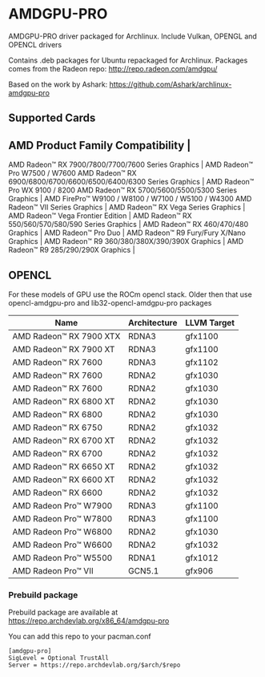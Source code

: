 # AMDGPU-PRO

AMDGPU-PRO driver packaged for Archlinux. Include Vulkan, OPENGL and OPENCL drivers

Contains .deb packages for Ubuntu repackaged for Archlinux. Packages comes from the Radeon repo: http://repo.radeon.com/amdgpu/ 

Based on the work by Ashark: https://github.com/Ashark/archlinux-amdgpu-pro

## Supported Cards

AMD Product Family Compatibility                                    |                                                    
-----
AMD Radeon™ RX 7900/7800/7700/7600 Series Graphics                  |     AMD Radeon™ Pro W7500 / W7600
AMD Radeon™ RX 6900/6800/6700/6600/6500/6400/6300 Series Graphics   |     AMD Radeon™ Pro WX 9100 / 8200
AMD Radeon™ RX 5700/5600/5500/5300 Series Graphics                  |     AMD FirePro™ W9100 / W8100 / W7100 / W5100 / W4300
AMD Radeon™ VII Series Graphics​                                     |
AMD Radeon™ RX Vega Series Graphics                                 |
AMD Radeon™ Vega Frontier Edition                                   |
AMD Radeon™ RX 550/560/570/580/590 Series Graphics                  |
AMD Radeon™ RX 460/470/480 Graphics                                 |
AMD Radeon™ Pro Duo                                                 |
AMD Radeon™ R9 Fury/Fury X/Nano Graphics                            |
AMD Radeon™ R9 360/380/380X/390/390X Graphics​                       |
AMD Radeon™ R9 285/290/290X Graphics                                |

## OPENCL

For these models of GPU use the ROCm opencl stack. Older then that use opencl-amdgpu-pro and lib32-opencl-amdgpu-pro packages

Name                        |     Architecture    |    LLVM Target
------                      |       ------        |     ------
AMD Radeon™ RX 7900 XTX     |      RDNA3          |    gfx1100
AMD Radeon™ RX 7900 XT      |      RDNA3          |    gfx1100
AMD Radeon™ RX 7600         |      RDNA3          |    gfx1102
AMD Radeon™ RX 7600         |      RDNA2          |    gfx1030
AMD Radeon™ RX 7600         |      RDNA2          |    gfx1030
AMD Radeon™ RX 6800 XT      |      RDNA2          |    gfx1030
AMD Radeon™ RX 6800         |      RDNA2          |    gfx1030
AMD Radeon™ RX 6750         |      RDNA2          |    gfx1032
AMD Radeon™ RX 6700 XT      |      RDNA2          |    gfx1032
AMD Radeon™ RX 6700         |      RDNA2          |    gfx1032
AMD Radeon™ RX 6650 XT      |      RDNA2          |    gfx1032
AMD Radeon™ RX 6600 XT      |      RDNA2          |    gfx1032
AMD Radeon™ RX 6600         |      RDNA2          |    gfx1032
AMD Radeon Pro™ W7900       |      RDNA3          |    gfx1100
AMD Radeon Pro™ W7800       |      RDNA3          |    gfx1100
AMD Radeon Pro™ W6800       |      RDNA2          |    gfx1030
AMD Radeon Pro™ W6600       |      RDNA2          |    gfx1032
AMD Radeon Pro™ W5500       |      RDNA1          |    gfx1012
AMD Radeon Pro™ VII         |      GCN5.1         |    gfx906

### Prebuild package

Prebuild package are available at https://repo.archdevlab.org/x86_64/amdgpu-pro

You can add this repo to your pacman.conf

    [amdgpu-pro]
    SigLevel = Optional TrustAll
    Server = https://repo.archdevlab.org/$arch/$repo
